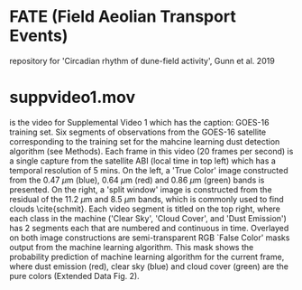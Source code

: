 # FATE (Field Aeolian Transport Events)
repository for 'Circadian rhythm of dune-field activity', Gunn et al. 2019

# suppvideo1.mov 
is the video for Supplemental Video 1 which has the caption:
GOES-16 training set. Six segments of observations from the GOES-16 satellite corresponding to the training set for the mahcine learning dust detection algorithm (see Methods). Each frame in this video (20 frames per second) is a single capture from the satellite ABI (local time in top left) which has a temporal resolution of 5 mins. On the left, a 'True Color' image constructed from the 0.47 $\mu$m (blue), 0.64 $\mu$m (red) and 0.86 $\mu$m (green) bands is presented. On the right, a 'split window' image is constructed from the residual of the 11.2 $\mu$m and 8.5 $\mu$m bands, which is commonly used to find clouds \cite{schmit}. Each video segment is titled on the top right, where each class in the machine ('Clear Sky', 'Cloud Cover', and 'Dust Emission') has 2 segments each that are numbered and continuous in time. Overlayed on both image constructions are semi-transparent RGB `False Color' masks output from the machine learning algorithm. This mask shows the probability prediction of machine learning algorithm for the current frame, where dust emission (red), clear sky (blue) and cloud cover (green) are the pure colors (Extended Data Fig. 2).
